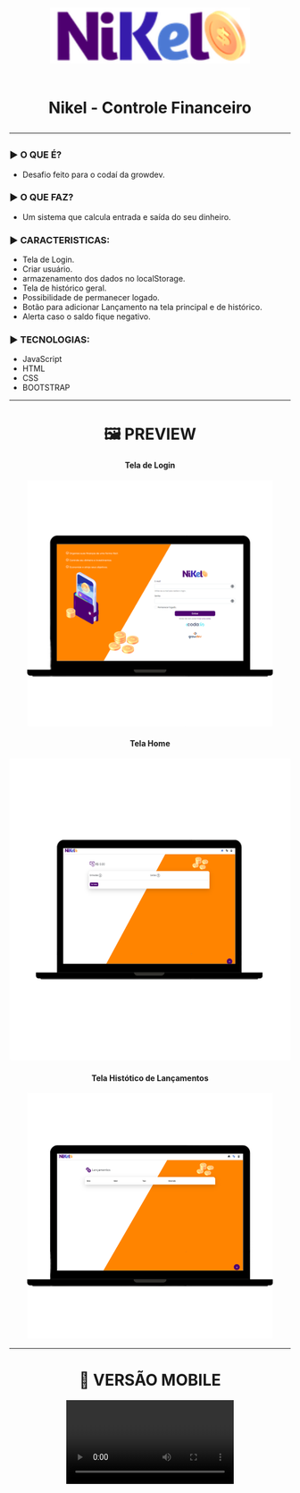 <h1 align="center">
<img align="center" height="100px" src="./assets/images/nikel-logo.png" title="logo-nikel" />

<br>Nikel - Controle Financeiro

<hr>
</h1>
  <h3>▶️ O QUE É?</h3> 
  
  - Desafio feito para o codaí da growdev.

  <h3>▶️ O QUE FAZ?</h3>

- Um sistema que calcula entrada e saída do seu dinheiro.

<h3>▶️ CARACTERISTICAS:</h3>

- Tela de Login.
- Criar usuário.
- armazenamento dos dados no localStorage.
- Tela de histórico geral.
- Possibilidade de permanecer logado.
- Botão para adicionar Lançamento na tela principal e de histórico.
- Alerta caso o saldo fique negativo.

<h3>▶️ TECNOLOGIAS:</h3>

- JavaScript
- HTML
- CSS
- BOOTSTRAP

<hr>
<h1 align="center">🖼️ PREVIEW</h1>
<div align="center" >
<h4 >Tela de Login</h4>
<img height="440px" src="./assets/images/nikel-laptop.png" title="nikel-laptop" />
<h4>Tela Home</h4>
<img height="540px" src="./assets/images/nikel-home.png" title="home-nikel" />
<h4>Tela Histótico de Lançamentos</h4>
<img height="440px" src="./assets/images/nikel-historico.png" title="historico-nikel" />
<div>
<hr>
<h1 align="center">📱 VERSÃO MOBILE</h1>
<video controls src="./assets/images/nikel.mp4"></video>
